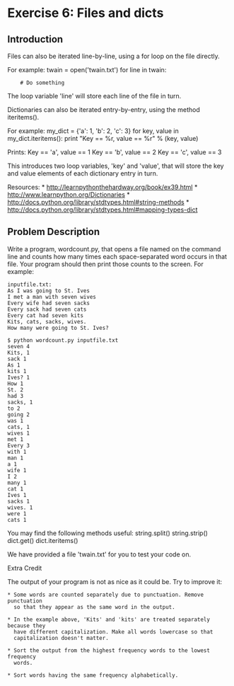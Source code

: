 Exercise 6: Files and dicts
============================

Introduction
------------
Files can also be iterated line-by-line, using a for loop on the file directly.

For example:
    twain = open('twain.txt')
    for line in twain:

        # Do something

The loop variable 'line' will store each line of the file in turn.

Dictionaries can also be iterated entry-by-entry, using the method iteritems().

For example:
    my_dict = {'a': 1, 'b': 2, 'c': 3}
    for key, value in my_dict.iteritems():
        print "Key == %r, value == %r" % (key, value)

Prints:
Key == 'a', value == 1
Key == 'b', value == 2
Key == 'c', value == 3

This introduces two loop variables, 'key' and 'value', that will store the key
and value elements of each dictionary entry in turn.

Resources:
    * http://learnpythonthehardway.org/book/ex39.html
    * http://www.learnpython.org/Dictionaries
    * http://docs.python.org/library/stdtypes.html#string-methods
    * http://docs.python.org/library/stdtypes.html#mapping-types-dict

Problem Description
-------------------

Write a program, wordcount.py, that opens a file named on the command
line and counts how many times each space-separated word occurs in
that file. Your program should then print those counts to the
screen. For example:

    inputfile.txt:
    As I was going to St. Ives
    I met a man with seven wives
    Every wife had seven sacks
    Every sack had seven cats
    Every cat had seven kits
    Kits, cats, sacks, wives.
    How many were going to St. Ives?

    $ python wordcount.py inputfile.txt
    seven 4
    Kits, 1
    sack 1
    As 1
    kits 1
    Ives? 1
    How 1
    St. 2
    had 3
    sacks, 1
    to 2
    going 2
    was 1
    cats, 1
    wives 1
    met 1
    Every 3
    with 1
    man 1
    a 1
    wife 1
    I 2
    many 1
    cat 1
    Ives 1
    sacks 1
    wives. 1
    were 1
    cats 1

You may find the following methods useful:
    string.split()
    string.strip()
    dict.get()
    dict.iteritems()

We have provided a file 'twain.txt' for you to test your code on.

Extra Credit

The output of your program is not as nice as it could be. Try to improve it:

    * Some words are counted separately due to punctuation. Remove punctuation
      so that they appear as the same word in the output.

    * In the example above, 'Kits' and 'kits' are treated separately because they
      have different capitalization. Make all words lowercase so that
      capitalization doesn't matter.

    * Sort the output from the highest frequency words to the lowest frequency
      words.

    * Sort words having the same frequency alphabetically.

